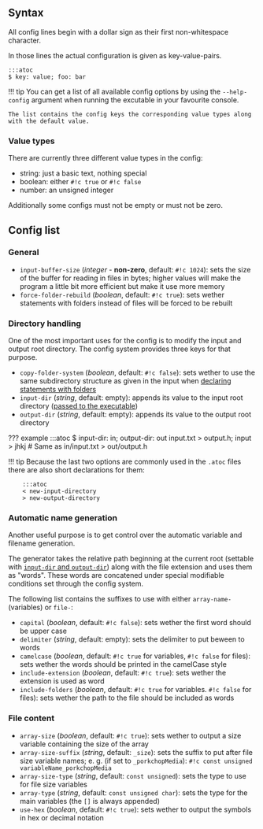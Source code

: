 ## Syntax
All config lines begin with a dollar sign as their first non-whitespace character. 

In those lines the actual configuration is given as key-value-pairs.

	:::atoc
	$ key: value; foo: bar

!!! tip
	You can get a list of all available config options by using the `--help-config` argument when running the excutable in your favourite console.
	
	The list contains the config keys the corresponding value types along with the default value.

### Value types
There are currently three different value types in the config:

* string: just a basic text, nothing special
* boolean: either `#!c true` or `#!c false`
* number: an unsigned integer

Additionally some configs must not be empty or must not be zero.

## Config list
### General
* `input-buffer-size` (*integer*  - **non-zero**, default: `#!c 1024`): sets the size of the buffer for reading in files in bytes; higher values will make the program a little bit more efficient but make it use more memory
* `force-folder-rebuild` (*boolean*, default: `#!c true`): sets wether statements with folders instead of files will be forced to be rebuilt
### Directory handling
One of the most important uses for the config is to modify the input and output root directory. The config system provides three keys for that purpose.

* `copy-folder-system` (*boolean*, default: `#!c false`): sets wether to use the same subdirectory structure as given in the input when [declaring statements with folders](syntax#generation)
* `input-dir` (*string*, default: empty): appends its value to the input root directory ([passed to the executable](Execution))
* `output-dir` (*string*, default: empty): appends its value to the output root directory

??? example
		:::atoc
		$ input-dir: in; output-dir: out
		input.txt > output.h;
		input > jhkj
		# Same as in/input.txt > out/output.h

!!! tip
	Because the last two options are commonly used in the `.atoc` files there are also short declarations for them:

		:::atoc
		< new-input-directory
		> new-output-directory
### Automatic name generation
Another useful purpose is to get control over the automatic variable and filename generation.

The generator takes the relative path beginning at the current root (settable with [`input-dir` and `output-dir`](#directory-handling)) along with the file extension and uses them as "words". These words are concatened under special modifiable conditions set through the config system.

The following list contains the suffixes to use with either `array-name-` (variables) or `file-`:

* `capital` (*boolean*, default: `#!c false`): sets wether the first word should be upper case
* `delimiter` (*string*, default: empty): sets the delimiter to put beween to words
* `camelcase` (*boolean*, default: `#!c true` for variables, `#!c false` for files): sets wether the words should be printed in the camelCase style
* `include-extension` (*boolean*, default: `#!c true`): sets wether the extension is used as word
* `include-folders` (*boolean*, default: `#!c true` for variables. `#!c false` for files): sets wether the path to the file should be included as words

### File content
* `array-size` (*boolean*, default: `#!c true`): sets wether to output a size variable containing the size of the array
* `array-size-suffix` (*string*, default: `_size`): sets the suffix to put after file size variable names; e. g. (if set to `_porkchopMedia`): `#!c const unsigned variableName_porkchopMedia`
* `array-size-type` (*string*, default: `const unsigned`): sets the type to use for file size variables
* `array-type` (*string*, default: `const unsigned char`): sets the type for the main variables (the `[]` is always appended)
* `use-hex` (*boolean*, default: `#!c true`): sets wether to output the symbols in hex or decimal notation
